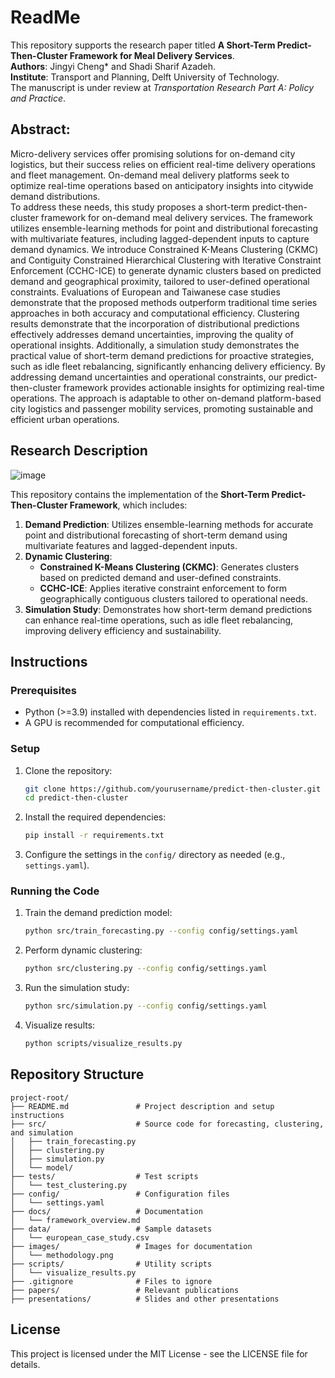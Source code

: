 # ReadMe

This repository supports the research paper titled **A Short-Term Predict-Then-Cluster Framework for Meal Delivery Services**.  
**Authors**: Jingyi Cheng* and Shadi Sharif Azadeh.  
**Institute**: Transport and Planning, Delft University of Technology.  
The manuscript is under review at _Transportation Research Part A: Policy and Practice_.

## Abstract:

Micro-delivery services offer promising solutions for on-demand city logistics, but their success relies on efficient real-time delivery operations and fleet management. 
On-demand meal delivery platforms seek to optimize real-time operations based on anticipatory insights into citywide demand distributions.    
To address these needs, this study proposes a short-term predict-then-cluster framework for on-demand meal delivery services. The framework utilizes ensemble-learning methods for point and distributional forecasting with multivariate features, including lagged-dependent inputs to capture demand dynamics. 
We introduce Constrained K-Means Clustering (CKMC) and Contiguity Constrained Hierarchical Clustering with Iterative Constraint Enforcement (CCHC-ICE) to generate dynamic clusters based on predicted demand and geographical proximity, tailored to user-defined operational constraints.
Evaluations of European and Taiwanese case studies demonstrate that the proposed methods outperform traditional time series approaches in both accuracy and computational efficiency. Clustering results demonstrate that the incorporation of distributional predictions effectively addresses demand uncertainties, improving the quality of operational insights. Additionally, a simulation study demonstrates the practical value of short-term demand predictions for proactive strategies, such as idle fleet rebalancing, significantly enhancing delivery efficiency.
By addressing demand uncertainties and operational constraints, our predict-then-cluster framework provides actionable insights for optimizing real-time operations. The approach is adaptable to other on-demand platform-based city logistics and passenger mobility services, promoting sustainable and efficient urban operations.

## Research Description
![image](https://github.com/user-attachments/assets/202ae13a-be9c-49b1-bd57-065bcd0cd440)

This repository contains the implementation of the **Short-Term Predict-Then-Cluster Framework**, which includes:
1. **Demand Prediction**: Utilizes ensemble-learning methods for accurate point and distributional forecasting of short-term demand using multivariate features and lagged-dependent inputs.
2. **Dynamic Clustering**:
   - **Constrained K-Means Clustering (CKMC)**: Generates clusters based on predicted demand and user-defined constraints.
   - **CCHC-ICE**: Applies iterative constraint enforcement to form geographically contiguous clusters tailored to operational needs.
3. **Simulation Study**: Demonstrates how short-term demand predictions can enhance real-time operations, such as idle fleet rebalancing, improving delivery efficiency and sustainability.



## Instructions

### Prerequisites

- Python (>=3.9) installed with dependencies listed in `requirements.txt`.
- A GPU is recommended for computational efficiency.

### Setup

1. Clone the repository:
   ```bash
   git clone https://github.com/yourusername/predict-then-cluster.git
   cd predict-then-cluster
   ```
2. Install the required dependencies:
   ```bash
   pip install -r requirements.txt
   ```
3. Configure the settings in the `config/` directory as needed (e.g., `settings.yaml`).

### Running the Code

1. Train the demand prediction model:
   ```bash
   python src/train_forecasting.py --config config/settings.yaml
   ```
2. Perform dynamic clustering:
   ```bash
   python src/clustering.py --config config/settings.yaml
   ```
3. Run the simulation study:
   ```bash
   python src/simulation.py --config config/settings.yaml
   ```
4. Visualize results:
   ```bash
   python scripts/visualize_results.py
   ```

## Repository Structure

```
project-root/
├── README.md               # Project description and setup instructions
├── src/                    # Source code for forecasting, clustering, and simulation
│   ├── train_forecasting.py
│   ├── clustering.py
│   ├── simulation.py
│   └── model/
├── tests/                  # Test scripts
│   └── test_clustering.py
├── config/                 # Configuration files
│   └── settings.yaml
├── docs/                   # Documentation
│   └── framework_overview.md
├── data/                   # Sample datasets
│   └── european_case_study.csv
├── images/                 # Images for documentation
│   └── methodology.png
├── scripts/                # Utility scripts
│   └── visualize_results.py
├── .gitignore              # Files to ignore
├── papers/                 # Relevant publications
├── presentations/          # Slides and other presentations
```

## License

This project is licensed under the MIT License - see the LICENSE file for details.
